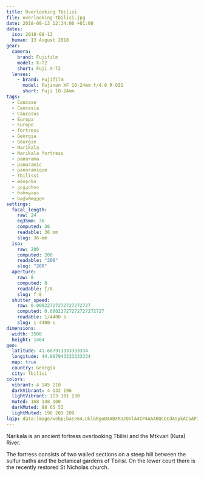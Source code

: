 ```yaml
---
title: Overlooking Tbilisi
file: overlooking-tbilisi.jpg
date: 2018-08-13 12:34:06 +01:00
dates:
  iso: 2018-08-13
  human: 13 August 2018
gear:
  camera:
    brand: Fujifilm
    model: X-T2
    short: Fuji X-T2
  lenses:
    - brand: Fujifilm
      model: Fujinon XF 10-24mm f/4.0 R OIS
      short: Fuji 10-24mm
tags:
  - Caucase
  - Caucasia
  - Caucasus
  - Europa
  - Europe
  - fortress
  - Georgia
  - Géorgie
  - Narikala
  - Narikala fortress
  - panorama
  - panoramic
  - panoramique
  - Tbilissi
  - თბილისი
  - კავკასია
  - ნარიყალა
  - საქართველო
settings:
  focal_length:
    raw: 24
    eq35mm: 36
    computed: 36
    readable: 36 mm
    slug: 36-mm
  iso:
    raw: 200
    computed: 200
    readable: "200"
    slug: "200"
  aperture:
    raw: 8
    computed: 8
    readable: ƒ/8
    slug: f-8
  shutter_speed:
    raw: 0.00022727272727272727
    computed: 0.00022727272727272727
    readable: 1/4400 s
    slug: 1-4400-s
dimensions:
  width: 3500
  height: 1464
geo:
  latitude: 41.687913333333334
  longitude: 44.807943333333334
  map: true
  country: Georgia
  city: Tbilisi
colors:
  vibrant: 4 145 210
  darkVibrant: 4 132 196
  lightVibrant: 123 191 230
  muted: 168 148 100
  darkMuted: 88 65 53
  lightMuted: 198 203 209
lqip: data:image/webp;base64,UklGRgoBAABXRUJQVlA4IP4AAABQCQCdASpkACoAP3Gsz2E0rD+npjQK0/AuCUAYsYgt5iP+e2i+uHpn27YPCzK0Lg0HVoQLsoOo6Y7vt6kEbuZxKmKTJJJ0hnIgV6H3bdMbZlwSAADhR8GC+LTyOwhaNr/dD31aVBRLlebFd1v9tgc5r7PoO4Q48hK4eHkTeyw8TNQch2xGUX0VIIJ4tzZNlBaRT+Nk+yHyg3xMS+MSPyOq5B23HlQtDFKwrVdcWxt4Y9yfDYdrNWufjOjBgHOt/W4rQiCdukDhbsjXzZDS9ziWzUSvbU8u6/UTk8qXlvuvl1Tx+banxrWH+68WtLAcAXES442SIxOdY1FBMcAAAA==
---
```


Narikala is an ancient fortress overlooking Tbilisi and the Mtkvari (Kura) River.

The fortress consists of two walled sections on a steep hill between the sulfur baths and the botanical gardens of Tbilisi. On the lower court there is the recently restored St Nicholas church.
